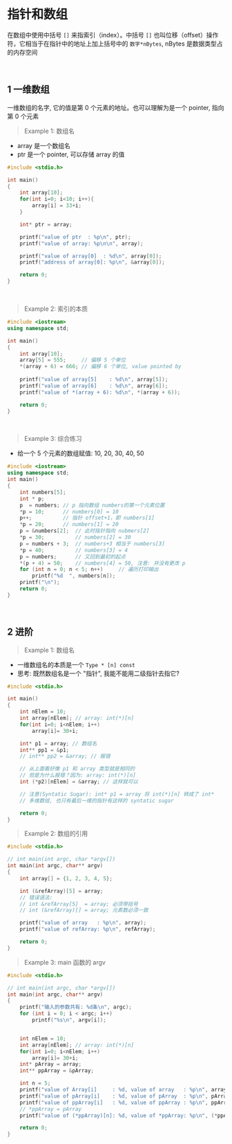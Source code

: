 
&emsp;
# 指针和数组
在数组中使用中括号 `[]` 来指索引（index）。中括号 `[]` 也叫位移（offset）操作符，它相当于在指针中的地址上加上括号中的 `数字*nBytes`, nBytes 是数据类型占的内存空间


&emsp;
## 1 一维数组
一维数组的名字, 它的值是第 0 个元素的地址。也可以理解为是一个 pointer, 指向第 0 个元素

>Example 1: 数组名
- array 是一个数组名
- ptr 是一个 pointer, 可以存储 array 的值
```c++
#include <stdio.h>

int main()
{
    int array[10];
    for(int i=0; i<10; i++){
        array[i] = 33+i;
    }

    int* ptr = array; 

    printf("value of ptr  : %p\n", ptr);
    printf("value of array: %p\n\n", array);

    printf("value of array[0]  : %d\n", array[0]);
    printf("address of array[0]: %p\n", &array[0]);

    return 0;
}
```

&emsp;
>Example 2: 索引的本质
```c++
#include <iostream>
using namespace std;

int main()
{
    int array[10];
    array[5] = 555;     // 偏移 5 个单位
    *(array + 6) = 666; // 偏移 6 个单位, value pointed by
    
    printf("value of array[5]    : %d\n", array[5]);
    printf("value of array[6]    : %d\n", array[6]);
    printf("value of *(array + 6): %d\n", *(array + 6));

    return 0;
}
```

&emsp;
>Example 3: 综合练习
- 给一个 5 个元素的数组赋值: 10, 20, 30, 40, 50
```c++
#include <iostream>
using namespace std;
int main()
{
    int numbers[5];
    int * p;
    p  = numbers; // p 指向数组 numbers的第一个元素位置
    *p = 10;      // numbers[0] = 10
    p++;          // 指针 offset+1，即 numbers[1]
    *p = 20;      // numbers[1] = 20
    p = &numbers[2];  // 此时指针指向 nubmers[2]
    *p = 30;          // numbers[2] = 30
    p = numbers + 3;  // numbers+3 相当于 numbers[3]
    *p = 40;          // numbers[3] = 4
    p = numbers;      // 又回到最初的起点
    *(p + 4) = 50;    // numbers[4] = 50, 注意: 并没有更改 p
    for (int n = 0; n < 5; n++)     // 遍历打印输出
        printf("%d  ", numbers[n]);
    printf("\n");
    return 0;
}
```


&emsp;
## 2 进阶
>Example 1: 数组名
- 一维数组名的本质是一个 `Type * [n] const`
- 思考: 既然数组名是一个 "指针", 我能不能用二级指针去指它?
```c++
#include <stdio.h>

int main()
{
    int nElem = 10;
    int array[nElem]; // array: int(*)[n]
    for(int i=0; i<nElem; i++)
        array[i]= 30+i;

    int* p1 = array; // 数组名
    int** pp1 = &p1;
    // int** pp2 = &array; // 报错

    // 从上面看好像 p1 和 array 类型就是相同的
    // 但是为什么报错？因为: array: int(*)[n]
    int (*p2)[nElem] = &array; // 这样就可以

    // 注意(Syntatic Sugar): int* p1 = array 将 int(*)[n] 转成了 int*
    // 多维数组, 也只有最后一维的指针有这样的 syntatic sugar

    return 0;
}
```


>Example 2: 数组的引用
```c++
#include <stdio.h>

// int main(int argc, char *argv[])
int main(int argc, char** argv)
{
    int array[] = {1, 2, 3, 4, 5};

    int (&refArray)[5] = array;
    // 错误语法: 
    // int &refArray[5]  = array; 必须带括号
    // int (&refArray)[] = array; 元素数必须一致

    printf("value of array   : %p\n", array);
    printf("value of refArray: %p\n", refArray);

    return 0;
}
```

>Example 3: main 函数的 argv
```c++
#include <stdio.h>

// int main(int argc, char *argv[])
int main(int argc, char** argv)
{
    printf("输入的参数共有: %d条\n", argc);
    for (int i = 0; i < argc; i++)
        printf("%s\n", argv[i]);


    int nElem = 10;
    int array[nElem]; // array: int(*)[n]
    for(int i=0; i<nElem; i++)
        array[i]= 30+i;
    int* pArray = array;
    int** ppArray = &pArray;

    int n = 5;
    printf("value of Array[i]     : %d, value of array   : %p\n", array[n], array);
    printf("value of pArray[i]    : %d, value of pArray  : %p\n", pArray[n], pArray);
    printf("value of ppArray[i]   : %d, value of ppArray : %p\n", ppArray[n], ppArray);
    // *ppArray = pArray
    printf("value of (*ppArray)[n]: %d, value of *ppArray: %p\n", (*ppArray)[n], (*ppArray));

    return 0;
}
```